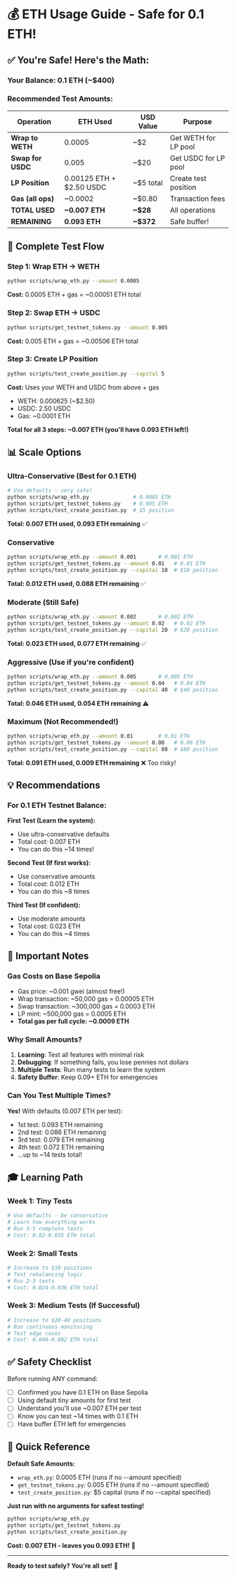 # 💰 ETH Usage Guide - Safe for 0.1 ETH!

## ✅ You're Safe! Here's the Math:

### Your Balance: 0.1 ETH (~$400)

### Recommended Test Amounts:

| Operation | ETH Used | USD Value | Purpose |
|-----------|----------|-----------|---------|
| **Wrap to WETH** | 0.0005 | ~$2 | Get WETH for LP pool |
| **Swap for USDC** | 0.005 | ~$20 | Get USDC for LP pool |
| **LP Position** | 0.00125 ETH + $2.50 USDC | ~$5 total | Create test position |
| **Gas (all ops)** | ~0.0002 | ~$0.80 | Transaction fees |
| **TOTAL USED** | **~0.007 ETH** | **~$28** | All operations |
| **REMAINING** | **0.093 ETH** | **~$372** | Safe buffer! |

## 🎯 Complete Test Flow

### Step 1: Wrap ETH → WETH
```bash
python scripts/wrap_eth.py --amount 0.0005
```
**Cost:** 0.0005 ETH + gas = ~0.00051 ETH total

### Step 2: Swap ETH → USDC
```bash
python scripts/get_testnet_tokens.py --amount 0.005
```
**Cost:** 0.005 ETH + gas = ~0.00506 ETH total

### Step 3: Create LP Position
```bash
python scripts/test_create_position.py --capital 5
```
**Cost:** Uses your WETH and USDC from above + gas
- WETH: 0.000625 (~$2.50)
- USDC: 2.50 USDC
- Gas: ~0.0001 ETH

**Total for all 3 steps: ~0.007 ETH (you'll have 0.093 ETH left!)**

## 📊 Scale Options

### Ultra-Conservative (Best for 0.1 ETH)
```bash
# Use defaults - very safe!
python scripts/wrap_eth.py              # 0.0005 ETH
python scripts/get_testnet_tokens.py    # 0.005 ETH
python scripts/test_create_position.py  # $5 position
```
**Total: 0.007 ETH used, 0.093 ETH remaining** ✅

### Conservative
```bash
python scripts/wrap_eth.py --amount 0.001       # 0.001 ETH
python scripts/get_testnet_tokens.py --amount 0.01   # 0.01 ETH  
python scripts/test_create_position.py --capital 10  # $10 position
```
**Total: 0.012 ETH used, 0.088 ETH remaining** ✅

### Moderate (Still Safe)
```bash
python scripts/wrap_eth.py --amount 0.002       # 0.002 ETH
python scripts/get_testnet_tokens.py --amount 0.02   # 0.02 ETH
python scripts/test_create_position.py --capital 20  # $20 position
```
**Total: 0.023 ETH used, 0.077 ETH remaining** ✅

### Aggressive (Use if you're confident)
```bash
python scripts/wrap_eth.py --amount 0.005       # 0.005 ETH
python scripts/get_testnet_tokens.py --amount 0.04   # 0.04 ETH
python scripts/test_create_position.py --capital 40  # $40 position
```
**Total: 0.046 ETH used, 0.054 ETH remaining** ⚠️

### Maximum (Not Recommended!)
```bash
python scripts/wrap_eth.py --amount 0.01        # 0.01 ETH
python scripts/get_testnet_tokens.py --amount 0.08   # 0.08 ETH
python scripts/test_create_position.py --capital 80  # $80 position
```
**Total: 0.091 ETH used, 0.009 ETH remaining** ❌ Too risky!

## 💡 Recommendations

### For 0.1 ETH Testnet Balance:

**First Test (Learn the system):**
- Use ultra-conservative defaults
- Total cost: 0.007 ETH
- You can do this ~14 times!

**Second Test (If first works):**
- Use conservative amounts  
- Total cost: 0.012 ETH
- You can do this ~8 times

**Third Test (If confident):**
- Use moderate amounts
- Total cost: 0.023 ETH
- You can do this ~4 times

## 🚨 Important Notes

### Gas Costs on Base Sepolia
- Gas price: ~0.001 gwei (almost free!)
- Wrap transaction: ~50,000 gas = 0.00005 ETH
- Swap transaction: ~300,000 gas = 0.0003 ETH
- LP mint: ~500,000 gas = 0.0005 ETH
- **Total gas per full cycle: ~0.0009 ETH**

### Why Small Amounts?
1. **Learning**: Test all features with minimal risk
2. **Debugging**: If something fails, you lose pennies not dollars
3. **Multiple Tests**: Run many tests to learn the system
4. **Safety Buffer**: Keep 0.09+ ETH for emergencies

### Can You Test Multiple Times?
**Yes!** With defaults (0.007 ETH per test):
- 1st test: 0.093 ETH remaining
- 2nd test: 0.086 ETH remaining
- 3rd test: 0.079 ETH remaining
- 4th test: 0.072 ETH remaining
- ...up to ~14 tests total!

## 🎓 Learning Path

### Week 1: Tiny Tests
```bash
# Use defaults - be conservative
# Learn how everything works
# Run 3-5 complete tests
# Cost: 0.02-0.035 ETH total
```

### Week 2: Small Tests
```bash
# Increase to $10 positions
# Test rebalancing logic
# Run 2-3 tests
# Cost: 0.024-0.036 ETH total
```

### Week 3: Medium Tests (If Successful)
```bash
# Increase to $20-40 positions
# Run continuous monitoring
# Test edge cases
# Cost: 0.046-0.092 ETH total
```

## ✅ Safety Checklist

Before running ANY command:

- [ ] Confirmed you have 0.1 ETH on Base Sepolia
- [ ] Using default tiny amounts for first test
- [ ] Understand you'll use ~0.007 ETH per test
- [ ] Know you can test ~14 times with 0.1 ETH
- [ ] Have buffer ETH left for emergencies

## 🎯 Quick Reference

**Default Safe Amounts:**
- `wrap_eth.py`: 0.0005 ETH (runs if no --amount specified)
- `get_testnet_tokens.py`: 0.005 ETH (runs if no --amount specified)
- `test_create_position.py`: $5 capital (runs if no --capital specified)

**Just run with no arguments for safest testing!**

```bash
python scripts/wrap_eth.py
python scripts/get_testnet_tokens.py  
python scripts/test_create_position.py
```

**Cost: 0.007 ETH - leaves you 0.093 ETH!** 🎉

---

**Ready to test safely? You're all set!** 💪
